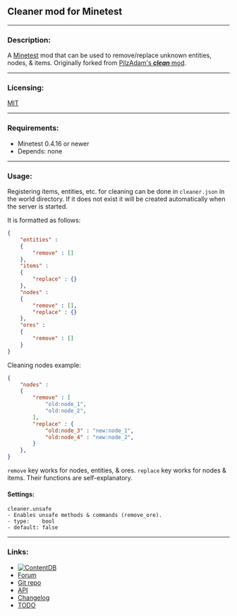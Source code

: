 ## Cleaner mod for Minetest

---
### Description:

A [Minetest][] mod that can be used to remove/replace unknown entities, nodes, & items. Originally forked from [PilzAdam's ***clean*** mod][f.pilzadam].

---
### Licensing:

[MIT](LICENSE.txt)

---
### Requirements:

- Minetest 0.4.16 or newer
- Depends: none

---
### Usage:

Registering items, entities, etc. for cleaning can be done in `cleaner.json` in the world directory. If it does not exist it will be created automatically when the server is started.

It is formatted as follows:
```json
{
	"entities" :
	{
		"remove" : []
	},
	"items" :
	{
		"replace" : {}
	},
	"nodes" :
	{
		"remove" : [],
		"replace" : {}
	},
	"ores" :
	{
		"remove" : []
	}
}
```

Cleaning nodes example:
```json
{
	"nodes" :
	{
		"remove" : [
			"old:node_1",
			"old:node_2",
		],
		"replace" : {
			"old:node_3" : "new:node_1",
			"old:node_4" : "new:node_2",
		}
	},
}
```

`remove` key works for nodes, entities, & ores. `replace` key works for nodes & items. Their functions are self-explanatory.

#### Settings:

```
cleaner.unsafe
- Enables unsafe methods & commands (remove_ore).
- type:    bool
- default: false
```

---
### Links:

- [![ContentDB](https://content.minetest.net/packages/AntumDeluge/cleaner/shields/title/)][ContentDB]
- [Forum](https://forum.minetest.net/viewtopic.php?t=18381)
- [Git repo](https://github.com/AntumMT/mod-cleaner)
- [API](https://antummt.github.io/mod-cleaner/docs/reference)
- [Changelog](changelog.txt)
- [TODO](TODO.txt)


[Minetest]: http://www.minetest.net/
[f.pilzadam]: https://forum.minetest.net/viewtopic.php?t=2777
[ContentDB]: https://content.minetest.net/packages/AntumDeluge/cleaner/
